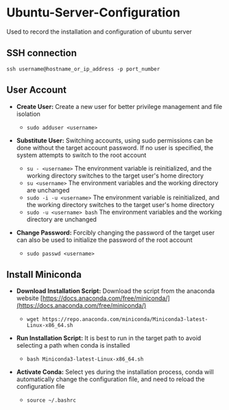 # Ubuntu-Server-Configuration
Used to record the installation and configuration of ubuntu server

## SSH connection
`ssh username@hostname_or_ip_address -p port_number`

## User Account
* **Create User:** Create a new user for better privilege management and file isolation
    * `sudo adduser <username>`

* **Substitute User:** Switching accounts, using sudo permissions can be done without the target account password. If no user is specified, the system attempts to switch to the root account
   * `su - <username>` The environment variable is reinitialized, and the working directory switches to the target user's home directory
   * `su <username>` The environment variables and the working directory are unchanged
   * `sudo -i -u <username>` The environment variable is reinitialized, and the working directory switches to the target user's home directory
   * `sudo -u <username> bash` The environment variables and the working directory are unchanged

* **Change Password:** Forcibly changing the password of the target user can also be used to initialize the password of the root account
   * `sudo passwd <username>` 

## Install Miniconda
* **Download Installation Script:** Download the script from the anaconda website [https://docs.anaconda.com/free/miniconda/](https://docs.anaconda.com/free/miniconda/)
    * `wget https://repo.anaconda.com/miniconda/Miniconda3-latest-Linux-x86_64.sh`

* **Run Installation Script:** It is best to run in the target path to avoid selecting a path when conda is installed
    * `bash Miniconda3-latest-Linux-x86_64.sh`

* **Activate Conda:** Select yes during the installation process, conda will automatically change the configuration file, and need to reload the configuration file
    * `source ~/.bashrc`
 
